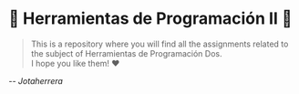# :nut_and_bolt: Herramientas de Programación Ⅱ :nut_and_bolt:

> This is a repository where you will find all the assignments related
> to the subject of Herramientas de Programación Dos.  
> I hope you like them! :heart:

-- _Jotaherrera_
